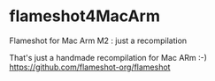# flameshot4MacArm
Flameshot for Mac Arm M2 : just a recompilation

That's just a handmade recompilation for Mac ARm :-)
https://github.com/flameshot-org/flameshot

